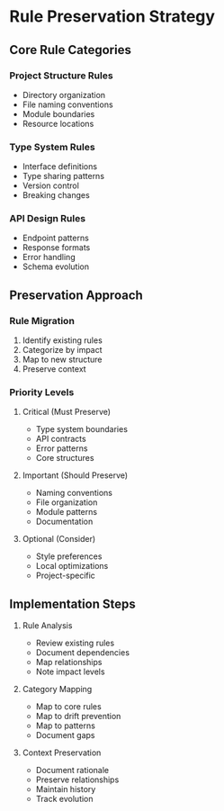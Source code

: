 # Rule Preservation Strategy

## Core Rule Categories
### Project Structure Rules
- Directory organization
- File naming conventions
- Module boundaries
- Resource locations

### Type System Rules
- Interface definitions
- Type sharing patterns
- Version control
- Breaking changes

### API Design Rules
- Endpoint patterns
- Response formats
- Error handling
- Schema evolution

## Preservation Approach
### Rule Migration
1. Identify existing rules
2. Categorize by impact
3. Map to new structure
4. Preserve context

### Priority Levels
1. Critical (Must Preserve)
   - Type system boundaries
   - API contracts
   - Error patterns
   - Core structures

2. Important (Should Preserve)
   - Naming conventions
   - File organization
   - Module patterns
   - Documentation

3. Optional (Consider)
   - Style preferences
   - Local optimizations
   - Project-specific

## Implementation Steps
1. Rule Analysis
   - Review existing rules
   - Document dependencies
   - Map relationships
   - Note impact levels

2. Category Mapping
   - Map to core rules
   - Map to drift prevention
   - Map to patterns
   - Document gaps

3. Context Preservation
   - Document rationale
   - Preserve relationships
   - Maintain history
   - Track evolution
